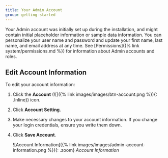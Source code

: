 ```yaml
---
title: Your Admin Account
group: getting-started
---
```


Your Admin account was initially set up during the installation, and might contain initial placeholder information or sample data information. You can personalize your user name and password and update your first name, last name, and email address at any time. See [Permissions]({% link system/permissions.md %}) for information about Admin accounts and roles.

## Edit Account Information

To edit your account information:

1. Click the **Account** (![]({% link images/images/btn-account.png %}){: .Inline}) icon.

1. Click **Account Setting**.

1. Make necessary changes to your account information. If you change your login credentials, ensure you write them down.

1. Click **Save Account**.

    ![Account Information]({% link images/images/admin-account-information.png %}){: .zoom}
    _Account Information_
